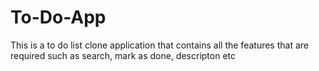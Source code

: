 # To-Do-App
This is a to do list clone application that contains all the features that are required such as search, mark as done, descripton etc

